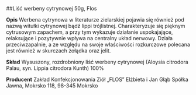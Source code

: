 ##Liść werbeny cytrynowej 50g, Flos

**Opis** Werbena cytrynowa w literaturze zielarskiej pojawia się również pod nazwą witułki cytrynowej bądź lippi trójlistnej. Charakteryzuje się pięknym cytrusowym zapachem, a przy tym wykazuje działanie uspokajające, relaksujące i pozytywnie wpływa na centralny układ nerwowy. Działa przeciwzapalnie, a ze względu na swoje właściwości rozkurczowe polecana jest również w skurczach żołądka oraz jelit.

**Skład** Wysuszony, rozdrobniony liść werbeny cytrynowej (Aloysia citrodora Palau, syn. Lippia citrodora Kunth) 100%

**Producent** Zakład Konfekcjonowania Ziół „FLOS” Elżbieta i Jan Głąb Spółka Jawna, Mokrsko 118, 98-345 Mokrsko